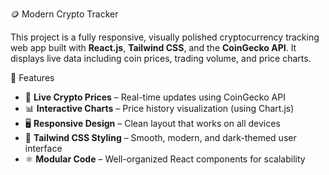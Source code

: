 🪙 Modern Crypto Tracker

This project is a fully responsive, visually polished cryptocurrency tracking web app built with **React.js**, **Tailwind CSS**, and the **CoinGecko API**. It displays live data including coin prices, trading volume, and price charts.

🚀 Features

- 🔄 **Live Crypto Prices** – Real-time updates using CoinGecko API
- 📊 **Interactive Charts** – Price history visualization (using Chart.js)
- 🖥️ **Responsive Design** – Clean layout that works on all devices
- 🎨 **Tailwind CSS Styling** – Smooth, modern, and dark-themed user interface
- ⚛️ **Modular Code** – Well-organized React components for scalability 


